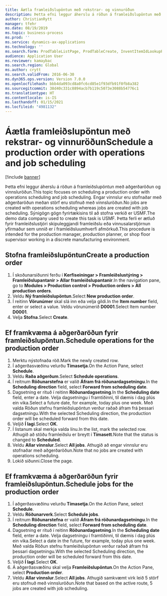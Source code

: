 ```yaml
---
title: Áætla framleiðslupöntun með rekstrar- og vinnuröðun
description: Þetta efni leggur áherslu á röðun á framleiðslupöntun með aðgerðaröðun og vinnsluröðun.
author: ChristianRytt
manager: tfehr
ms.date: 08/19/2019
ms.topic: business-process
ms.prod: ''
ms.service: dynamics-ax-applications
ms.technology: ''
ms.search.form: ProdTableListPage, ProdTableCreate, InventItemIdLookupPurchase, ProdSchedule, ProdTable, ProdRouteJob
audience: Application User
ms.reviewer: kamaybac
ms.search.region: Global
ms.author: crytt
ms.search.validFrom: 2016-06-30
ms.dyn365.ops.version: Version 7.0.0
ms.openlocfilehash: bbb4da093cd8a0fc6cd85e1f93dfb91f0fb8a382
ms.sourcegitcommit: 38d40c331c8894acb7b119c5073e3088b54776c1
ms.translationtype: HT
ms.contentlocale: is-IS
ms.lasthandoff: 01/15/2021
ms.locfileid: "4981132"
---
```

# <a name="schedule-a-production-order-with-operations-and-job-scheduling"></a><span data-ttu-id="901bb-103">Áætla framleiðslupöntun með rekstrar- og vinnuröðun</span><span class="sxs-lookup"><span data-stu-id="901bb-103">Schedule a production order with operations and job scheduling</span></span>

[!include [banner](../../includes/banner.md)]

<span data-ttu-id="901bb-104">Þetta efni leggur áherslu á röðun á framleiðslupöntun með aðgerðaröðun og vinnsluröðun.</span><span class="sxs-lookup"><span data-stu-id="901bb-104">This topic focuses on scheduling a production order with operations scheduling and job scheduling.</span></span> <span data-ttu-id="901bb-105">Engar vinnslur eru stofnaðar með aðgerðaröðun meðan störf eru stofnuð með vinnsluröðun.</span><span class="sxs-lookup"><span data-stu-id="901bb-105">No jobs are created with operations scheduling whereas jobs are created with job scheduling.</span></span> <span data-ttu-id="901bb-106">Sýnigögn gögn fyrirtækisins til að stofna verkið er USMF.</span><span class="sxs-lookup"><span data-stu-id="901bb-106">The demo data company used to create this task is USMF.</span></span> <span data-ttu-id="901bb-107">Þetta ferli er ætluð fyrir framleiðslustjóri skipuleggjandi framleiðslu eða vinnusalarstjórnun yfirmaður sem unnið er í framleiðsluumhverfi afmörkuð.</span><span class="sxs-lookup"><span data-stu-id="901bb-107">This procedure is intended for the production manager, production planner, or shop floor supervisor working in a discrete manufacturing environment.</span></span>


## <a name="create-a-production-order"></a><span data-ttu-id="901bb-108">Stofna framleiðslupöntun</span><span class="sxs-lookup"><span data-stu-id="901bb-108">Create a production order</span></span>
1. <span data-ttu-id="901bb-109">Í skoðunarsíðunni ferðu í **Kerfiseiningar > Framleiðslustýring > Framleiðslupantanir > Allar framleiðslupantanir**.</span><span class="sxs-lookup"><span data-stu-id="901bb-109">In the navigation pane, go to **Modules > Production control > Production orders > All production orders**.</span></span>
2. <span data-ttu-id="901bb-110">Veldu **Ný framleiðslupöntun**.</span><span class="sxs-lookup"><span data-stu-id="901bb-110">Select **New production order**.</span></span>
3. <span data-ttu-id="901bb-111">Í reitinn **Vörunúmer** skal slá inn eða velja gildi.</span><span class="sxs-lookup"><span data-stu-id="901bb-111">In the **Item number** field, enter or select a value.</span></span> <span data-ttu-id="901bb-112">Veldu vörunúmerið **D0001**.</span><span class="sxs-lookup"><span data-stu-id="901bb-112">Select Item number **D0001**.</span></span>  
4. <span data-ttu-id="901bb-113">Velja **Stofna**.</span><span class="sxs-lookup"><span data-stu-id="901bb-113">Select **Create**.</span></span>

## <a name="schedule-operations-for-the-production-order"></a><span data-ttu-id="901bb-114">Ef framkvæma á aðgerðaröðun fyrir framleiðslupöntun.</span><span class="sxs-lookup"><span data-stu-id="901bb-114">Schedule operations for the production order</span></span>
1. <span data-ttu-id="901bb-115">Merktu nýstofnaða röð.</span><span class="sxs-lookup"><span data-stu-id="901bb-115">Mark the newly created row.</span></span>      
2. <span data-ttu-id="901bb-116">Í aðgerðasvæðinu velurðu **Tímasetja**.</span><span class="sxs-lookup"><span data-stu-id="901bb-116">On the Action Pane, select **Schedule**.</span></span>
3. <span data-ttu-id="901bb-117">Veldu **Raða aðgerðum**.</span><span class="sxs-lookup"><span data-stu-id="901bb-117">Select **Schedule operations**.</span></span>
4. <span data-ttu-id="901bb-118">Í reitnum **Röðunarstefna** er valið **Áfram frá röðunardagsetningu**.</span><span class="sxs-lookup"><span data-stu-id="901bb-118">In the **Scheduling direction** field, select **Forward from scheduling date**.</span></span>
5. <span data-ttu-id="901bb-119">Dagsetning er rituð í reitinn **Röðunardagsetning**.</span><span class="sxs-lookup"><span data-stu-id="901bb-119">In the **Scheduling date** field, enter a date.</span></span> <span data-ttu-id="901bb-120">Velja dagsetningu í framtíðinni, til dæmis í dag plús ein vika.</span><span class="sxs-lookup"><span data-stu-id="901bb-120">Select a future date, for example, today plus one week.</span></span> <span data-ttu-id="901bb-121">Með valda Röðun stefnu framleiðslupöntun verður raðað áfram frá þessari dagsetningu.</span><span class="sxs-lookup"><span data-stu-id="901bb-121">With the selected Scheduling direction, the production order will be scheduled forward from this date.</span></span>  
6. <span data-ttu-id="901bb-122">Veljið **Í lagi**.</span><span class="sxs-lookup"><span data-stu-id="901bb-122">Select **OK**.</span></span>
7. <span data-ttu-id="901bb-123">Í listanum skal merkja valda línu.</span><span class="sxs-lookup"><span data-stu-id="901bb-123">In the list, mark the selected row.</span></span> <span data-ttu-id="901bb-124">Athugið að stöðu framleiðslu er breytt í **Tímasett**.</span><span class="sxs-lookup"><span data-stu-id="901bb-124">Note that the status is changed to **Scheduled**.</span></span> 
8. <span data-ttu-id="901bb-125">Veldu **Allar vinnslur**.</span><span class="sxs-lookup"><span data-stu-id="901bb-125">Select **All jobs**.</span></span> <span data-ttu-id="901bb-126">Athugið að engar vinnslur eru stofnaðar með aðgerðaröðun.</span><span class="sxs-lookup"><span data-stu-id="901bb-126">Note that no jobs are created with operations scheduling.</span></span>  
9. <span data-ttu-id="901bb-127">Lokið síðunni.</span><span class="sxs-lookup"><span data-stu-id="901bb-127">Close the page.</span></span>

## <a name="schedule-jobs-for-the-production-order"></a><span data-ttu-id="901bb-128">Ef framkvæma á aðgerðaröðun fyrir framleiðslupöntun.</span><span class="sxs-lookup"><span data-stu-id="901bb-128">Schedule jobs for the production order</span></span>
1. <span data-ttu-id="901bb-129">Í aðgerðasvæðinu velurðu **Tímasetja**.</span><span class="sxs-lookup"><span data-stu-id="901bb-129">On the Action Pane, select **Schedule**.</span></span>
2. <span data-ttu-id="901bb-130">Veldu **Röðunarverk**.</span><span class="sxs-lookup"><span data-stu-id="901bb-130">Select **Schedule jobs**.</span></span>
3. <span data-ttu-id="901bb-131">Í reitnum **Röðunarstefna** er valið **Áfram frá röðunardagsetningu**.</span><span class="sxs-lookup"><span data-stu-id="901bb-131">In the **Scheduling direction** field, select **Forward from scheduling date**.</span></span>
4. <span data-ttu-id="901bb-132">Dagsetning er rituð í reitinn **Röðunardagsetning**.</span><span class="sxs-lookup"><span data-stu-id="901bb-132">In the **Scheduling date** field, enter a date.</span></span> <span data-ttu-id="901bb-133">Velja dagsetningu í framtíðinni, til dæmis í dag plús ein vika.</span><span class="sxs-lookup"><span data-stu-id="901bb-133">Select a date in the future, for example, today plus one week.</span></span> <span data-ttu-id="901bb-134">Með valda Röðun stefnu framleiðslupöntun verður raðað áfram frá þessari dagsetningu.</span><span class="sxs-lookup"><span data-stu-id="901bb-134">With the selected Scheduling direction, the production order will be scheduled forward from this date.</span></span>  
5. <span data-ttu-id="901bb-135">Veljið **Í lagi**.</span><span class="sxs-lookup"><span data-stu-id="901bb-135">Select **OK**.</span></span>
6. <span data-ttu-id="901bb-136">Á aðgerðasvæðinu skal velja **Framleiðslupöntun**.</span><span class="sxs-lookup"><span data-stu-id="901bb-136">On the Action Pane, select **Production order**.</span></span>
7. <span data-ttu-id="901bb-137">Veldu **Allar vinnslur**.</span><span class="sxs-lookup"><span data-stu-id="901bb-137">Select **All jobs**.</span></span> <span data-ttu-id="901bb-138">Athugið samkvæmt virk leið 5 störf eru stofnuð með vinnsluröðun.</span><span class="sxs-lookup"><span data-stu-id="901bb-138">Note that based on the active route, 5 jobs are created with job scheduling.</span></span>  

